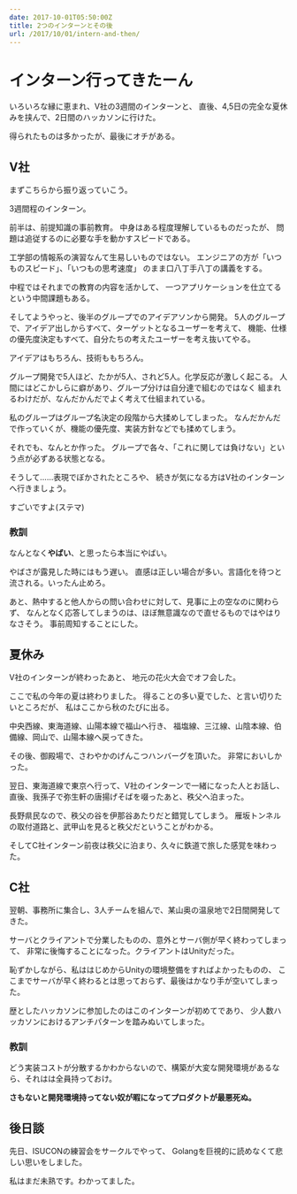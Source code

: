 ```yaml
---
date: 2017-10-01T05:50:00Z
title: 2つのインターンとその後
url: /2017/10/01/intern-and-then/
---
```


# インターン行ってきたーん
いろいろな縁に恵まれ、V社の3週間のインターンと、
直後、4,5日の完全な夏休みを挟んで、2日間のハッカソンに行けた。

得られたものは多かったが、最後にオチがある。

## V社

まずこちらから振り返っていこう。

3週間程のインターン。

前半は、前提知識の事前教育。
中身はある程度理解しているものだったが、
問題は追従するのに必要な手を動かすスピードである。

工学部の情報系の演習なんて生易しいものではない。
エンジニアの方が「いつものスピード」、「いつもの思考速度」
のまま口八丁手八丁の講義をする。

中程ではそれまでの教育の内容を活かして、
一つアプリケーションを仕立てるという中間課題もある。

そしてようやっと、後半のグループでのアイデアソンから開発。
5人のグループで、アイデア出しからすべて、ターゲットとなるユーザーを考えて、
機能、仕様の優先度決定もすべて、自分たちの考えたユーザーを考え抜いてやる。

アイデアはもちろん、技術ももちろん。

グループ開発で5人ほど、たかが5人、されど5人。化学反応が激しく起こる。
人間にはどこかしらに癖があり、グループ分けは自分達で組むのではなく
組まれるわけだが、なんだかんだでよく考えて仕組まれている。

私のグループはグループ名決定の段階から大揉めしてしまった。
なんだかんだで作っていくが、機能の優先度、実装方針などでも揉めてしまう。

それでも、なんとか作った。
グループで各々、「これに関しては負けない」という点が必ずある状態となる。

そうして……表現でぼかされたところや、
続きが気になる方はV社のインターンへ行きましょう。

すごいですよ(ステマ)

### 教訓

なんとなく**やばい**、と思ったら本当にやばい。

やばさが露見した時にはもう遅い。
直感は正しい場合が多い。言語化を待つと流される。いったん止めろ。

あと、熱中すると他人からの問い合わせに対して、見事に上の空なのに関わらず、
なんとなく応答してしまうのは、ほぼ無意識なので直せるものではやはりなさそう。
事前周知することにした。

## 夏休み

V社のインターンが終わったあと、
地元の花火大会でオフ会した。

ここで私の今年の夏は終わりました。
得ることの多い夏でした、と言い切りたいところだが、
私はここから秋のたびに出る。

中央西線、東海道線、山陽本線で福山へ行き、
福塩線、三江線、山陰本線、伯備線、岡山で、山陽本線へ戻ってきた。

その後、御殿場で、さわやかのげんこつハンバーグを頂いた。
非常においしかった。

翌日、東海道線で東京へ行って、V社のインターンで一緒になった人とお話し、
直後、我孫子で弥生軒の唐揚げそばを啜ったあと、秩父へ泊まった。

長野県民なので、秩父の谷を伊那谷あたりだと錯覚してしまう。
雁坂トンネルの取付道路と、武甲山を見ると秩父だということがわかる。

そしてC社インターン前夜は秩父に泊まり、久々に鉄道で旅した感覚を味わった。

## C社

翌朝、事務所に集合し、3人チームを組んで、某山奥の温泉地で2日間開発してきた。

サーバとクライアントで分業したものの、意外とサーバ側が早く終わってしまって、
非常に後悔することになった。クライアントはUnityだった。

恥ずかしながら、私ははじめからUnityの環境整備をすればよかったものの、
ここまでサーバが早く終わるとは思っておらず、最後はかなり手が空いてしまった。

歴としたハッカソンに参加したのはこのインターンが初めてであり、
少人数ハッカソンにおけるアンチパターンを踏みぬいてしまった。


### 教訓

どう実装コストが分散するかわからないので、構築が大変な開発環境があるなら、それはは全員持っておけ。

**さもないと開発環境持ってない奴が暇になってプロダクトが最悪死ぬ。**


## 後日談

先日、ISUCONの練習会をサークルでやって、
Golangを巨視的に読めなくて悲しい思いをしました。

私はまだ未熟です。わかってました。
